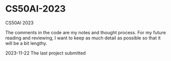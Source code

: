 # CS50AI-2023
CS50AI 2023

The comments in the code are my notes and thought process. For my future reading and reviewing, I want to keep as much detail as possible so that it will be a bit lengthy.

2023-11-22 The last project submitted